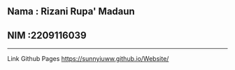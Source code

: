 ## Nama : Rizani Rupa' Madaun
## NIM :2209116039
---
Link Github Pages
https://sunnyiuww.github.io/Website/
